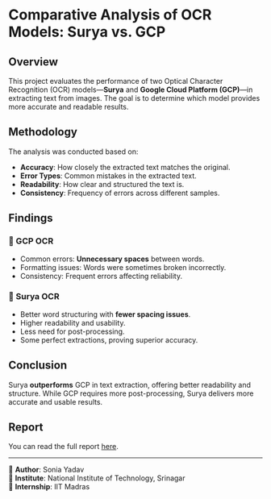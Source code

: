 # Comparative Analysis of OCR Models: Surya vs. GCP

## Overview
This project evaluates the performance of two Optical Character Recognition (OCR) models—**Surya** and **Google Cloud Platform (GCP)**—in extracting text from images. The goal is to determine which model provides more accurate and readable results.

## Methodology
The analysis was conducted based on:
- **Accuracy**: How closely the extracted text matches the original.
- **Error Types**: Common mistakes in the extracted text.
- **Readability**: How clear and structured the text is.
- **Consistency**: Frequency of errors across different samples.

## Findings
### 🔹 GCP OCR
- Common errors: **Unnecessary spaces** between words.
- Formatting issues: Words were sometimes broken incorrectly.
- Consistency: Frequent errors affecting reliability.

### 🔹 Surya OCR
- Better word structuring with **fewer spacing issues**.
- Higher readability and usability.
- Less need for post-processing.
- Some perfect extractions, proving superior accuracy.

## Conclusion
Surya **outperforms** GCP in text extraction, offering better readability and structure. While GCP requires more post-processing, Surya delivers more accurate and usable results.

## Report
You can read the full report [here](https://github.com/ya-sonia/Surya-and-GCP-OCR-Model-Comparison/blob/main/Excel_sheet_of_analysis_AND_best_model_suggest/best_model_between_surya_and%20gcp.pdf).

---
📌 **Author**: Sonia Yadav  
📌 **Institute**: National Institute of Technology, Srinagar  
📌 **Internship**: IIT Madras  
